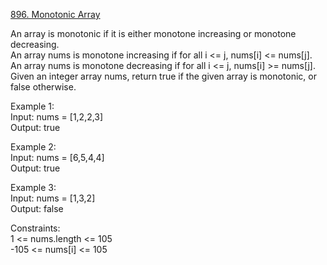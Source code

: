 [896. Monotonic Array](https://leetcode.com/problems/monotonic-array/description/)




An array is monotonic if it is either monotone increasing or monotone decreasing.                  
An array nums is monotone increasing if for all i <= j, nums[i] <= nums[j]. An array nums is monotone decreasing if for all i <= j, nums[i] >= nums[j].                 
Given an integer array nums, return true if the given array is monotonic, or false otherwise.             

Example 1:               
Input: nums = [1,2,2,3]                 
Output: true                

Example 2:                   
Input: nums = [6,5,4,4]                  
Output: true               

Example 3:                
Input: nums = [1,3,2]             
Output: false          

Constraints:                
1 <= nums.length <= 105            
-105 <= nums[i] <= 105             
